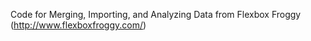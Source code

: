 Code for Merging, Importing, and  Analyzing Data from Flexbox Froggy (http://www.flexboxfroggy.com/) 
